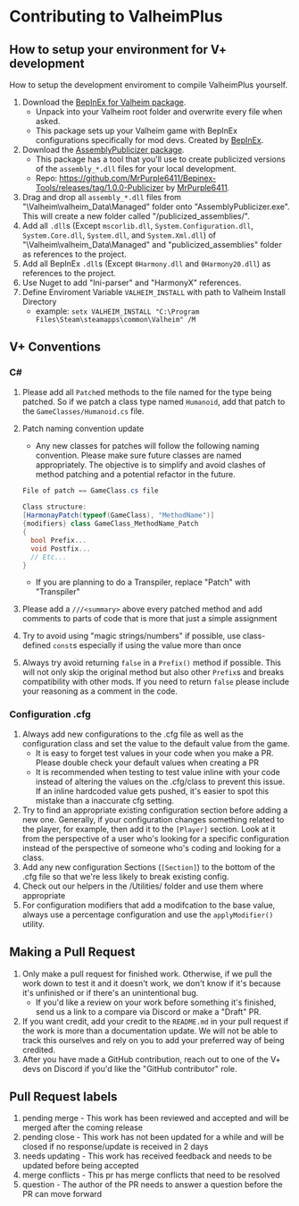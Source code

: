 # Contributing to ValheimPlus

## How to setup your environment for V+ development
How to setup the development enviroment to compile ValheimPlus yourself.

1. Download the [BepInEx for Valheim package](https://valheim.thunderstore.io/package/download/denikson/BepInExPack_Valheim/5.4.701/).
   - Unpack into your Valheim root folder and overwrite every file when asked.
   - This package sets up your Valheim game with BepInEx configurations specifically for mod devs. Created by [BepInEx](https://github.com/BepInEx).
1. Download the [AssemblyPublicizer package](https://mega.nz/file/oQxEjCJI#_XPXEjwLfv9zpcF2HRakYzepMwaUXflA9txxhx4tACA).
   - This package has a tool that you'll use to create publicized versions of the `assembly_*.dll` files for your local development.
   - Repo: https://github.com/MrPurple6411/Bepinex-Tools/releases/tag/1.0.0-Publicizer by [MrPurple6411](https://github.com/MrPurple6411).
1. Drag and drop all `assembly_*.dll` files from "\Valheim\valheim_Data\Managed\" folder onto "AssemblyPublicizer.exe". This will create a new folder called "/publicized_assemblies/".
1. Add all `.dll`s (Except `mscorlib.dll`, `System.Configuration.dll`, `System.Core.dll`, `System.dll`, and `System.Xml.dll`) of "\Valheim\valheim_Data\Managed\" and "publicized_assemblies" folder as references to the project.
1. Add all BepInEx `.dll`s (Except `0Harmony.dll` and `0Harmony20.dll`) as references to the project.
1. Use Nuget to add "Ini-parser" and "HarmonyX" references.
1. Define Enviroment Variable `VALHEIM_INSTALL` with path to Valheim Install Directory  
   - example: `setx VALHEIM_INSTALL "C:\Program Files\Steam\steamapps\common\Valheim" /M`

## V+ Conventions
### C#
1. Please add all `Patch`ed methods to the file named for the type being patched. So if we patch a class type named `Humanoid`, add that patch to the `GameClasses/Humanoid.cs` file.
1. Patch naming convention update
   - Any new classes for patches will follow the following naming convention. Please make sure future classes are named appropriately. The objective is to simplify and avoid clashes of method patching and a potential refactor in the future. 

   ```csharp
   File of patch == GameClass.cs file
 
   Class structure:
   [HarmonayPatch(typeof(GameClass), "MethodName")]
   {modifiers} class GameClass_MethodName_Patch
   {
     bool Prefix...
     void Postfix...
     // Etc...
   }
   ```
   - If you are planning to do a Transpiler, replace "Patch" with "Transpiler"
1. Please add a `///<summary>` above every patched method and add comments to parts of code that is more that just a simple assignment
1. Try to avoid using "magic strings/numbers" if possible, use class-defined `const`s especially if using the value more than once
1. Always try avoid returning `false` in a `Prefix()` method if possible. This will not only skip the original method but also other `Prefix`s and breaks compatibility with other mods. If you need to return `false` please include your reasoning as a comment in the code.

### Configuration .cfg
1. Always add new configurations to the .cfg file as well as the configuration class and set the value to the default value from the game.
   - It is easy to forget test values in your code when you make a PR. Please double check your default values when creating a PR
   - It is recommended when testing to test value inline with your code instead of altering the values on the .cfg/class to prevent this issue. If an inline hardcoded value gets pushed, it's easier to spot this mistake than a inaccurate cfg setting.
1. Try to find an appropriate existing configuration section before adding a new one. Generally, if your configuration changes something related to the player, for example, then add it to the `[Player]` section. Look at it from the perspective of a user who's looking for a specific configuration instead of the perspective of someone who's coding and looking for a class.
1. Add any new configuration Sections (`[Section]`) to the bottom of the .cfg file so that we're less likely to break existing config.
3. Check out our helpers in the /Utilities/ folder and use them where appropriate
4. For configuration modifiers that add a modifcation to the base value, always use a percentage configuration and use the `applyModifier()` utility.

## Making a Pull Request
1. Only make a pull request for finished work. Otherwise, if we pull the work down to test it and it doesn't work, we don't know if it's because it's unfinished or if there's an unintentional bug.
   - If you'd like a review on your work before something it's finished, send us a link to a compare via Discord or make a "Draft" PR.
1. If you want credit, add your credit to the `README.md` in your pull request if the work is more than a documentation update. We will not be able to track this ourselves and rely on you to add your preferred way of being credited.
1. After you have made a GitHub contribution, reach out to one of the V+ devs on Discord if you'd like the "GitHub contributor" role.

## Pull Request labels
1. pending merge - This work has been reviewed and accepted and will be merged after the coming release
1. pending close - This work has not been updated for a while and will be closed if no response/update is received in 2 days
1. needs updating - This work has received feedback and needs to be updated before being accepted
1. merge conflicts - This pr has merge conflicts that need to be resolved
1. question - The author of the PR needs to answer a question before the PR can move forward
